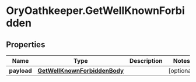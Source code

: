 # OryOathkeeper.GetWellKnownForbidden

## Properties
Name | Type | Description | Notes
------------ | ------------- | ------------- | -------------
**payload** | [**GetWellKnownForbiddenBody**](GetWellKnownForbiddenBody.md) |  | [optional] 



